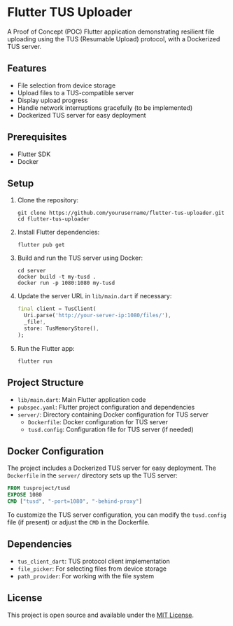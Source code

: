 # Flutter TUS Uploader

A Proof of Concept (POC) Flutter application demonstrating resilient file uploading using the TUS (Resumable Upload) protocol, with a Dockerized TUS server.

## Features

- File selection from device storage
- Upload files to a TUS-compatible server
- Display upload progress
- Handle network interruptions gracefully (to be implemented)
- Dockerized TUS server for easy deployment

## Prerequisites

- Flutter SDK
- Docker

## Setup

1. Clone the repository:
   ```
   git clone https://github.com/yourusername/flutter-tus-uploader.git
   cd flutter-tus-uploader
   ```

2. Install Flutter dependencies:
   ```
   flutter pub get
   ```

3. Build and run the TUS server using Docker:
   ```
   cd server
   docker build -t my-tusd .
   docker run -p 1080:1080 my-tusd
   ```

4. Update the server URL in `lib/main.dart` if necessary:
   ```dart
   final client = TusClient(
     Uri.parse('http://your-server-ip:1080/files/'),
     _file!,
     store: TusMemoryStore(),
   );
   ```

5. Run the Flutter app:
   ```
   flutter run
   ```

## Project Structure

- `lib/main.dart`: Main Flutter application code
- `pubspec.yaml`: Flutter project configuration and dependencies
- `server/`: Directory containing Docker configuration for TUS server
  - `Dockerfile`: Docker configuration for TUS server
  - `tusd.config`: Configuration file for TUS server (if needed)

## Docker Configuration

The project includes a Dockerized TUS server for easy deployment. The `Dockerfile` in the `server/` directory sets up the TUS server:

```dockerfile
FROM tusproject/tusd
EXPOSE 1080
CMD ["tusd", "-port=1080", "-behind-proxy"]
```

To customize the TUS server configuration, you can modify the `tusd.config` file (if present) or adjust the `CMD` in the Dockerfile.

## Dependencies

- `tus_client_dart`: TUS protocol client implementation
- `file_picker`: For selecting files from device storage
- `path_provider`: For working with the file system

## License

This project is open source and available under the [MIT License](LICENSE).
